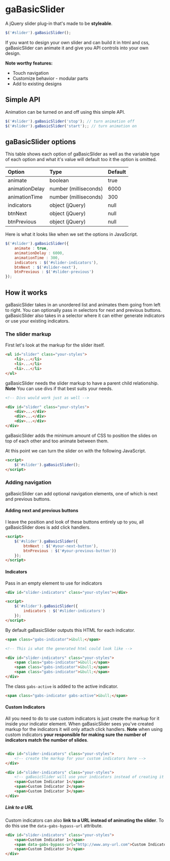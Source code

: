 # gaBasicSlider

A jQuery slider plug-in that's made to be **styleable**.

```javascript
$('#slider').gaBasicSlider();
```

If you want to design your own slider and can build it in html and css, gaBasicSlider can animate it and give you API controls into your own design.

**Note worthy features:**

- Touch navigation
- Customize behavior - modular parts
- Add to existing designs

## Simple API

Animation can be turned on and off using this simple API.

```javascript
$('#slider').gaBasicSlider('stop'); // turn animation off
$('#slider').gaBasicSlider('start');; // turn animation on
```

## gaBasicSlider options

This table shows each option of gaBasicSlider as well as the variable type of each option and what it's value will default too it the option is omitted.

| Option                   | Type                  | Default       |
| :----------------------- |:--------------------- | :------------ |
| animate                  | boolean               | true          |
| animationDelay           | number (milliseconds) | 6000          |
| animationTime            | number (milliseconds) | 300           |
| indicators               | object (jQuery)       | null          |
| btnNext                  | object (jQuery)       | null          |
| btnPrevious              | object (jQuery)       | null          |

Here is what it looks like when we set the options in JavaScript.

```javascript
$('#slider').gaBasicSlider({
    animate : true,
    animationDelay : 6000,
    animationTime : 300,
    indicators : $('#slider-indicators'),
    btnNext : $('#slider-next'),
    btnPrevious : $('#slider-previous')
});
```

## How it works

gaBasicSlider takes in an unordered list and animates them going from left to right. You can optionally pass in selectors for next and previous buttons. gaBasicSlider also takes in a selector where it can either generate indicators or use your existing indicators.

### The slider markup

First let's look at the markup for the slider itself.

```html
<ul id="slider" class="your-styles">
    <li>...</li>
    <li>...</li>
    <li>...</li>
</ul>
```

gaBasicSlider needs the slider markup to have a parent child relationship. **Note** You can use divs if that best suits your needs.

```html
<!-- Divs would work just as well -->

<div id="slider" class="your-styles">
    <div>...</div>
    <div>...</div>
    <div>...</div>
</div>
```
gaBasicSlider adds the minimum amount of CSS to position the slides on top of each other and too animate between them.

At this point we can turn the slider on with the following JavaScript.

```html
<script>
    $('#slider').gaBasicSlider();
</script>
```

### Adding navigation

gaBasicSlider can add optional navigation elements, one of which is next and previous buttons.

#### Adding next and previous buttons

 I leave the position and look of these buttons entirely up to you, all gaBasicSlider does is add click handlers.

```html
<script>
    $('#slider').gaBasicSlider({
        btnNext : $('#your-next-button'),
        btnPrevious : $('#your-previous-button'))
    });
</script>
```

#### Indicators

Pass in an empty element to use for indicators

```html
<div id="slider-indicators" class="your-styles"></div>

<script>
    $('#slider').gaBasicSlider({
        indicators : $('#slider-indicators')
    });
</script>
```

By default gaBasicSlider outputs this HTML for each indicator.

```html
<span class="gabs-indicator">&bull;</span>

<!-- This is what the generated html could look like -->

<div id="slider-indicators" class="your-styles">
    <span class="gabs-indicator">&bull;</span>
    <span class="gabs-indicator">&bull;</span>
    <span class="gabs-indicator">&bull;</span>
</div>
```

The class `gabs-active` is added to the active indicator.

```html
<span class="gabs-indicator gabs-active">&bull;</span>
```

#### Custom Indicators

All you need to do to use custom indicators is just create the markup for it inside your indicator element. When gaBasicSlider sees you've created markup for the indicators it will only attach click handlers. **Note** when using custom indicators **your responsible for making sure the number of indicators match the number of slides**.

```html

<div id="slider-indicators" class="your-styles">
    <!-- create the markup for your custom indicators here -->
</div>

<div id="slider-indicators" class="your-styles">
    <!-- gaBasicSlider will use your indicators instead of creating it's own -->
    <span>Custom Indicator 1</span>
    <span>Custom Indicator 2</span>
    <span>Custom Indicator 3</span>
</div>
```

##### Link to a URL

Custom indicators can also **link to a URL instead of animating the slider**. To do this use the `data-gabs-bypass-url` attribute.

```html
<div id="slider-indicators" class="your-styles">
    <span>Custom Indicator 1</span>
    <span data-gabs-bypass-url="http://www.any-url.com">Custom Indicator 2</span>
    <span>Custom Indicator 3</span>
</div>
```